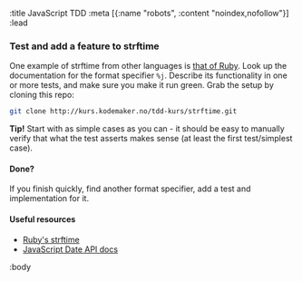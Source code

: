 :title JavaScript TDD
:meta [{:name "robots", :content "noindex,nofollow"}]
:lead
### Test and add a feature to strftime

One example of strftime from other languages is
[that of Ruby](http://www.ruby-doc.org/core-2.1.4/Time.html#method-i-strftime).
Look up the documentation for the format specifier `%j`. Describe its
functionality in one or more tests, and make sure you make it run green. Grab
the setup by cloning this repo:

```sh
git clone http://kurs.kodemaker.no/tdd-kurs/strftime.git
```

**Tip!** Start with as simple cases as you can - it should be easy to manually
verify that what the test asserts makes sense (at least the first test/simplest
case).

#### Done?

If you finish quickly, find another format specifier, add a test and
implementation for it.

#### Useful resources

* [Ruby's strftime](http://www.ruby-doc.org/core-2.1.4/Time.html#method-i-strftime)
* [JavaScript Date API docs](https://developer.mozilla.org/en-US/docs/Web/JavaScript/Reference/Global_Objects/Date)

:body
